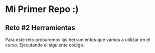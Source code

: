 # Mi Primer Repo :)
## Reto #2 Herramientas

Para este reto probaremos las herramientos que vamos a utilizar en el curso.
Ejecutando el siguiente código. 
